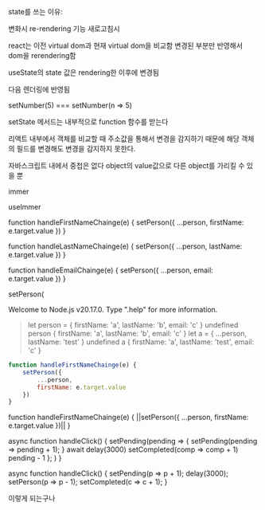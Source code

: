 state를 쓰는 이유:

변화시 re-rendering 기능
새로고침시

react는 이전 virtual dom과 현재 virtual dom을 비교함
변경된 부분만 반영해서 dom을 rerendering함

useState의 state 값은 rendering한 이후에 변경됨

다음 렌더링에 반영됨

setNumber(5) === setNumber(n => 5)

setState 메서드는 내부적으로 function 함수를 받는다

리액트 내부에서 객체를 비교할 때 주소값을 통해서 변경을 감지하기 때문에
해당 객체의 필드를 변경해도 변경을 감지하지 못한다.

자바스크립트 내에서 중첩은 없다
object의 value값으로 다른 object를 가리킬 수 있을 뿐

immer

useImmer

function handleFirstNameChainge(e) {
    setPerson({
        ...person,
        firstName: e.target.value
    })
}

function handleLastNameChainge(e) {
    setPerson({
        ...person,
        lastName: e.target.value
    })
}

function handleEmailChainge(e) {
    setPerson({
        ...person,
        email: e.target.value
    })
}

setPerson(



Welcome to Node.js v20.17.0.
Type ".help" for more information.
> let person = { firstName: 'a', lastName: 'b', email: 'c' }
undefined
> person
{ firstName: 'a', lastName: 'b', email: 'c' }
> let a = { ...person, lastName: 'test' }
undefined
> a
{ firstName: 'a', lastName: 'test', email: 'c' }
>
```js
function handleFirstNameChainge(e) {
    setPerson({
        ...person,
        firstName: e.target.value
    })
}
```

function handleFirstNameChainge(e) {
    ||setPerson({ ...person, firstName: e.target.value })||
}

async function handleClick() {
    setPending(pending => {
            setPending(pending => pending + 1);
        }
        await delay(3000)
        setCompleted(comp => comp + 1)
        pending - 1
        };
    )
}

async function handleClick() {
    setPending(p => p + 1);
    delay(3000);
    setPerson(p => p - 1);
    setCompleted(c => c + 1);
}

이렇게 되는구나

